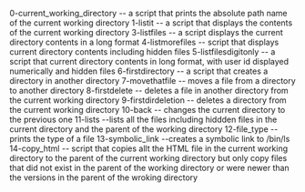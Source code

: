 0-current_working_directory -- a script that prints the absolute path name of the current working directory
1-listit -- a script that displays the contents of the current working directory
3-listfiles -- a script displays the current directory contents in a long format
4-listmorefiles --  script that displays current directory contents including hidden files
5-listfilesdigitonly -- a script that current directory contents in long format, with user id displayed numerically and hidden files
6-firstdirectory -- a script that creates a directory in another directory
7-movethatfile -- moves a file from a directory to another directory
8-firstdelete -- deletes a file in another directory from the current working directory
9-firstdirdeletion -- deletes a directory from the current working directory
10-back -- changes the current directory to the previous one
11-lists --lists all the files including hiddden files in the current directory and the parent of the working directory
12-file_type -- prints the type of a file
13-symbolic_link --creates a symbolic link to /bin/ls
14-copy_html -- script that copies allt the HTML file in the current working directory to the parent of the current working directory but only copy files that did not exist in the parent of the working directory or were newer than the versions in the parent of the wroking directory
